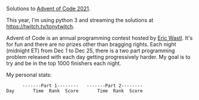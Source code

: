 Solutions to [Advent of Code 2021](https://adventofcode.com/2021).

This year, I'm using python 3 and streaming the solutions at https://twitch.tv/tonytwitch.

Advent of Code is an annual programming contest hosted by [Eric Wastl](https://twitter.com/ericwastl). It's for fun and there are no prizes other than bragging rights. Each night (midnight ET) from Dec 1 to Dec 25, there is a two part programming problem released with each day getting progressively harder. My goal is to try and be in the top 1000 finishers each night.


My personal stats:

```
      -------Part 1--------   -------Part 2--------
Day       Time  Rank  Score       Time  Rank  Score

```
